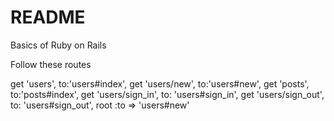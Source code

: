 # README
Basics of Ruby on Rails

Follow these routes

  get 'users', to:'users#index',
  get 'users/new', to:'users#new',
  get 'posts', to:'posts#index',
  get 'users/sign_in', to: 'users#sign_in',
  get 'users/sign_out', to: 'users#sign_out',
  root :to => 'users#new'
